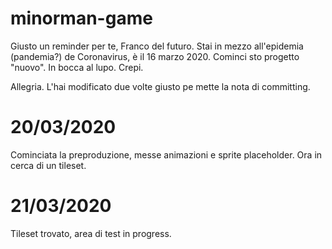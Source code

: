 # minorman-game

Giusto un reminder per te, Franco del futuro. Stai in mezzo all'epidemia (pandemia?) de Coronavirus, è il 16 marzo 2020. Cominci sto progetto "nuovo". In bocca al lupo. Crepi.

Allegria. L'hai modificato due volte giusto pe mette la nota di committing.

# 20/03/2020

Cominciata la preproduzione, messe animazioni e sprite placeholder. Ora in cerca di un tileset.

# 21/03/2020

Tileset trovato, area di test in progress.